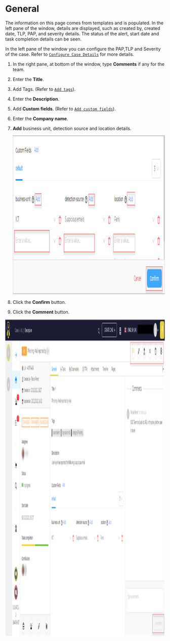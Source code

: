 # General 

The information on this page comes from templates and is populated. In the left pane of the window, details are displayed, such as created by, created date, TLP, PAP, and severity details. The status of the alert, start date and task completion details can be seen. 

In the left pane of the window you can configure the PAP,TLP and Severity of the case. 
Refer to [`Configure Case Details`](../cases-list/configure-pap-tlp-severity.md) for more details. 

1. In the right pane, at bottom of the window, type **Comments** if any for the team. 
1. Enter the **Title**.
1. Add Tags. (Refer to [`Add tags`](../cases/adding_to_a_case.md#add-tags)).
1. Enter the **Description**. 
1. Add **Custom fields**. (Refer to [`Add custom fields`](../cases-list/add-custom-fields.md)).
1. Enter the **Company name**. 
1. **Add** business unit, detection source and location details. 

    <img src="../../../images/user-guides/analyst-corner/cases-list/cases-list-add-details.png" alt="add details" width="500" height="500"/>
    
1. Click the **Confirm** button. 
1. Click the **Comment** button. 

<img src="../../../images/user-guides/analyst-corner/cases-list/cases-list-go-to-details-page.png" alt="general tab alerts" width="1000" height="1000"/>